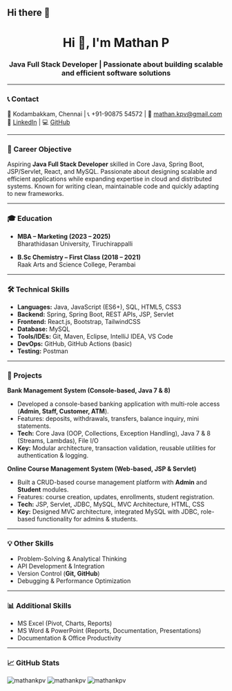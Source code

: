 ## Hi there 👋

<!--
**mathankpv/mathankpv** is a ✨ _special_ ✨ repository because its `README.md` (this file) appears on your GitHub profile.

Here are some ideas to get you started:

- 🔭 I’m currently working on ...
- 🌱 I’m currently learning ...
- 👯 I’m looking to collaborate on ...
- 🤔 I’m looking for help with ...
- 💬 Ask me about ...
- 📫 How to reach me: ...
- 😄 Pronouns: ...
- ⚡ Fun fact: ...
-->


<h1 align="center">Hi 👋, I'm Mathan P</h1>
<h3 align="center">Java Full Stack Developer | Passionate about building scalable and efficient software solutions</h3>

---

### 📞 Contact  
📍 Kodambakkam, Chennai | 📞 +91-90875 54572 | 📧 mathan.kpv@gmail.com  
🔗 [LinkedIn](https://linkedin.com/in/mathan-kpv) | 💻 [GitHub](https://github.com/mathankpv)  

---

### 🎯 Career Objective  
Aspiring **Java Full Stack Developer** skilled in Core Java, Spring Boot, JSP/Servlet, React, and MySQL. Passionate about designing scalable and efficient applications while expanding expertise in cloud and distributed systems. Known for writing clean, maintainable code and quickly adapting to new frameworks.  

---

### 🎓 Education  
- **MBA – Marketing (2023 – 2025)**  
  Bharathidasan University, Tiruchirappalli  

- **B.Sc Chemistry – First Class (2018 – 2021)**  
  Raak Arts and Science College, Perambai  

---

### 🛠 Technical Skills  
- **Languages:** Java, JavaScript (ES6+), SQL, HTML5, CSS3  
- **Backend:** Spring, Spring Boot, REST APIs, JSP, Servlet  
- **Frontend:** React.js, Bootstrap, TailwindCSS  
- **Database:** MySQL  
- **Tools/IDEs:** Git, Maven, Eclipse, IntelliJ IDEA, VS Code  
- **DevOps:** GitHub, GitHub Actions (basic)  
- **Testing:** Postman  

---

### 📂 Projects  

**Bank Management System (Console-based, Java 7 & 8)**  
- Developed a console-based banking application with multi-role access (**Admin, Staff, Customer, ATM**).  
- Features: deposits, withdrawals, transfers, balance inquiry, mini statements.  
- **Tech:** Core Java (OOP, Collections, Exception Handling), Java 7 & 8 (Streams, Lambdas), File I/O  
- **Key:** Modular architecture, transaction validation, reusable utilities for authentication & logging.  

**Online Course Management System (Web-based, JSP & Servlet)**  
- Built a CRUD-based course management platform with **Admin** and **Student** modules.  
- Features: course creation, updates, enrollments, student registration.  
- **Tech:** JSP, Servlet, JDBC, MySQL, MVC Architecture, HTML, CSS  
- **Key:** Designed MVC architecture, integrated MySQL with JDBC, role-based functionality for admins & students.  

---

### 💡 Other Skills  
- Problem-Solving & Analytical Thinking  
- API Development & Integration  
- Version Control (**Git, GitHub**)  
- Debugging & Performance Optimization  

---

### 📊 Additional Skills  
- MS Excel (Pivot, Charts, Reports)  
- MS Word & PowerPoint (Reports, Documentation, Presentations)  
- Documentation & Office Productivity  

---

### 📈 GitHub Stats  
<p align="left">
<img src="https://github-readme-stats.vercel.app/api?username=mathankpv&show_icons=true&locale=en" alt="mathankpv" />
<img src="https://github-readme-stats.vercel.app/api/top-langs?username=mathankpv&show_icons=true&layout=compact" alt="mathankpv" />
<img src="https://github-readme-streak-stats.herokuapp.com/?user=mathankpv&" alt="mathankpv" />
</p>
